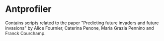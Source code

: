 # Antprofiler
Contains scripts related to the paper "Predicting future invaders and future invasions" by Alice Fournier, Caterina Penone, Maria Grazia Pennino and Franck Courchamp.
